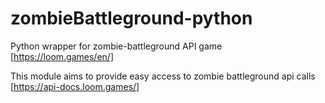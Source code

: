 # zombieBattleground-python
Python wrapper for zombie-battleground API game [https://loom.games/en/]

This module aims to provide easy access to zombie battleground api calls [https://api-docs.loom.games/]
